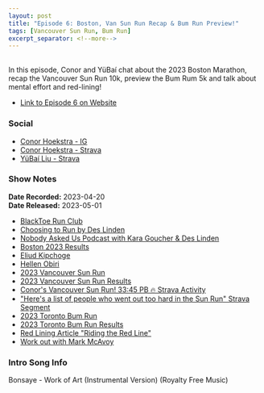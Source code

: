 ```yaml
---
layout: post
title: "Episode 6: Boston, Van Sun Run Recap & Bum Run Preview!"
tags: [Vancouver Sun Run, Bum Run]
excerpt_separator: <!--more-->
---
```


<div id="buzzsprout-player-12758205"></div><script src="https://www.buzzsprout.com/2138032/12758205-episode-6-boston-van-sun-run-bum-run-preview.js?container_id=buzzsprout-player-12758205&player=small" type="text/javascript" charset="utf-8"></script>

<br>In this episode, Conor and YüBaí chat about the 2023 Boston Marathon, recap the Vancouver Sun Run 10k, preview the Bum Rum 5k and talk about mental effort and red-lining!
 
<!--more-->

* [Link to Episode 6 on Website](https://r4podcast.com/2023/05/01/Episode-6.html)

### Social
 
* [Conor Hoekstra - IG](https://www.instagram.com/conorhoekstra/)
* [Conor Hoekstra - Strava](https://www.strava.com/athletes/59373430)
* [YüBaí Liu - Strava](https://www.strava.com/athletes/102365031)

### Show Notes
 
**Date Recorded:** 2023-04-20 <br>
**Date Released:** 2023-05-01

* [BlackToe Run Club](https://www.instagram.com/blacktoerunning)
* [Choosing to Run by Des Linden](https://www.amazon.ca/Choosing-Run-Memoir-Linden/dp/0593186648)
* [Nobody Asked Us Podcast with Kara Goucher & Des Linden](https://open.spotify.com/show/68gjR5AX6S81rZCqCgYhCc)
* [Boston 2023 Results](https://results.baa.org/2023/?pid=leaderboard&pidp=leaderboard)
* [Eliud Kipchoge](https://en.wikipedia.org/wiki/Eliud_Kipchoge)
* [Hellen Obiri](https://en.wikipedia.org/wiki/Hellen_Obiri)
* [2023 Vancouver Sun Run](https://www.vancouversunrun.com/)
* [2023 Vancouver Sun Run Results](https://www.sportstats.ca/display-results.xhtml?raceid=118162)
* [Conor's Vancouver Sun Run! 33:45 PB 🔥 Strava Activity](https://www.strava.com/activities/8902731334)
* ["Here's a list of people who went out too hard in the Sun Run" Strava Segment](https://www.strava.com/segments/7116058)
* [2023 Toronto Bum Run](https://raceroster.com/events/2023/67100/bumrun-toronto-2023)
* [2023 Toronto Bum Run Results](https://results.raceroster.com/v2/en-CA/results/ytm9d69p5j9msvcx/results?subEvent=)
* [Red Lining Article "Riding the Red Line"](https://www.runnersworld.com/advanced/a20793873/riding-the-red-line/)
* [Work out with Mark McAvoy](https://www.strava.com/activities/8849382294)

### Intro Song Info
 
Bonsaye - Work of Art (Instrumental Version) (Royalty Free Music)
